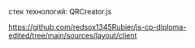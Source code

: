 стек технологий: QRCreator.js

https://github.com/redsox1345Rubier/js-cp-diploma-edited/tree/main/sources/layout/client